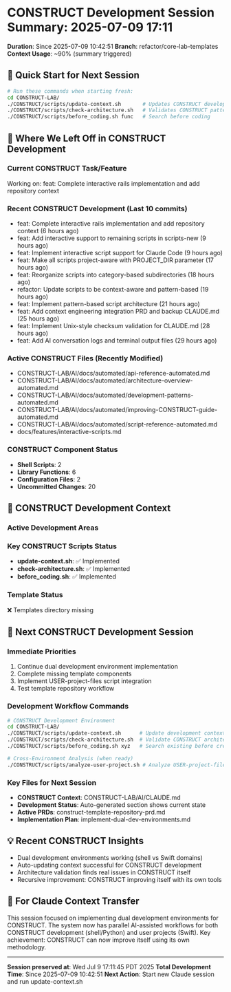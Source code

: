 # CONSTRUCT Development Session Summary: 2025-07-09 17:11
**Duration**: Since 2025-07-09 10:42:51
**Branch**: refactor/core-lab-templates
**Context Usage**: ~90% (summary triggered)

## 🎯 Quick Start for Next Session
```bash
# Run these commands when starting fresh:
cd CONSTRUCT-LAB/
./CONSTRUCT/scripts/update-context.sh       # Updates CONSTRUCT development context
./CONSTRUCT/scripts/check-architecture.sh   # Validates CONSTRUCT patterns
./CONSTRUCT/scripts/before_coding.sh func   # Search before coding
```

## 📍 Where We Left Off in CONSTRUCT Development

### Current CONSTRUCT Task/Feature
Working on: feat: Complete interactive rails implementation and add repository context

### Recent CONSTRUCT Development (Last 10 commits)
- feat: Complete interactive rails implementation and add repository context (6 hours ago)
- feat: Add interactive support to remaining scripts in scripts-new (9 hours ago)
- feat: Implement interactive script support for Claude Code (9 hours ago)
- feat: Make all scripts project-aware with PROJECT_DIR parameter (17 hours ago)
- feat: Reorganize scripts into category-based subdirectories (18 hours ago)
- refactor: Update scripts to be context-aware and pattern-based (19 hours ago)
- feat: Implement pattern-based script architecture (21 hours ago)
- feat: Add context engineering integration PRD and backup CLAUDE.md (25 hours ago)
- feat: Implement Unix-style checksum validation for CLAUDE.md (28 hours ago)
- feat: Add AI conversation logs and terminal output files (29 hours ago)

### Active CONSTRUCT Files (Recently Modified)
- CONSTRUCT-LAB/AI/docs/automated/api-reference-automated.md
- CONSTRUCT-LAB/AI/docs/automated/architecture-overview-automated.md
- CONSTRUCT-LAB/AI/docs/automated/development-patterns-automated.md
- CONSTRUCT-LAB/AI/docs/automated/improving-CONSTRUCT-guide-automated.md
- CONSTRUCT-LAB/AI/docs/automated/script-reference-automated.md
- docs/features/interactive-scripts.md

### CONSTRUCT Component Status
- **Shell Scripts**:        2
- **Library Functions**:        6
- **Configuration Files**:        2
- **Uncommitted Changes**:       20

## 🔧 CONSTRUCT Development Context

### Active Development Areas


### Key CONSTRUCT Scripts Status
- **update-context.sh**: ✅ Implemented
- **check-architecture.sh**: ✅ Implemented
- **before_coding.sh**: ✅ Implemented

### Template Status
❌ Templates directory missing

## 🚀 Next CONSTRUCT Development Session

### Immediate Priorities
1. Continue dual development environment implementation
2. Complete missing template components
3. Implement USER-project-files script integration
4. Test template repository workflow

### Development Workflow Commands
```bash
# CONSTRUCT Development Environment
cd CONSTRUCT-LAB/
./CONSTRUCT/scripts/update-context.sh      # Update development context
./CONSTRUCT/scripts/check-architecture.sh  # Validate CONSTRUCT architecture
./CONSTRUCT/scripts/before_coding.sh xyz   # Search existing before creating

# Cross-Environment Analysis (when ready)
./CONSTRUCT/scripts/analyze-user-project.sh # Analyze USER-project-files patterns
```

### Key Files for Next Session
- **CONSTRUCT Context**: CONSTRUCT-LAB/AI/CLAUDE.md
- **Development Status**: Auto-generated section shows current state
- **Active PRDs**: construct-template-repository-prd.md
- **Implementation Plan**: implement-dual-dev-environments.md

## 💡 Recent CONSTRUCT Insights
- Dual development environments working (shell vs Swift domains)
- Auto-updating context successful for CONSTRUCT development
- Architecture validation finds real issues in CONSTRUCT itself
- Recursive improvement: CONSTRUCT improving itself with its own tools

## 🤖 For Claude Context Transfer
This session focused on implementing dual development environments for CONSTRUCT. The system now has parallel AI-assisted workflows for both CONSTRUCT development (shell/Python) and user projects (Swift). Key achievement: CONSTRUCT can now improve itself using its own methodology.

---
**Session preserved at**: Wed Jul  9 17:11:45 PDT 2025
**Total Development Time**: Since 2025-07-09 10:42:51
**Next Action**: Start new Claude session and run update-context.sh
